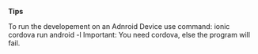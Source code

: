 **Tips**

To run the developement on an Adnroid Device use command:
	ionic cordova run android -l
Important: You need cordova, else the program will fail.